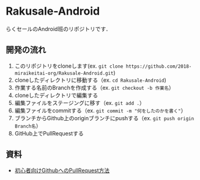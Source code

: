 # Rakusale-Android

らくセールのAndroid班のリポジトリです．

## 開発の流れ

1. このリポジトリをcloneします(ex. `git clone https://github.com/2018-miraikeitai-org/Rakusale-Android.git`)
2. cloneしたディレクトリに移動する（ex. `cd Rakusale-Android`)
3. 作業する名前のBranchを作成する（ex. `git checkout -b 作業名`）
4. cloneしたディレクトリで編集する
5. 編集ファイルをステージングに移す（ex. `git add .`）
6. 編集ファイルをcommitする（ex. `git commit -m "何をしたのかを書く"`）
7. ブランチからGithub上のoriginブランチにpushする（ex. `git push origin Branch名`）
8. GitHub上でPullRequestする

## 資料

- [初心者向けGithubへのPullRequest方法](https://qiita.com/samurairunner/items/7442521bce2d6ac9330b)

